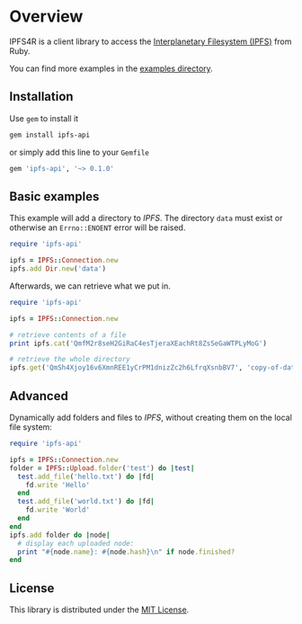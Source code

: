 # Overview

IPFS4R is a client library to access the [Interplanetary Filesystem (IPFS)](https://ipfs.io) from Ruby.

You can find more examples in the
[examples directory](https://github.com/hjoest/ruby-ipfs-api/tree/master/examples).

## Installation

Use ``gem`` to install it

```bash
gem install ipfs-api
```

or simply add this line to your ``Gemfile``

```ruby
gem 'ipfs-api', '~> 0.1.0'
```

## Basic examples

This example will add a directory to *IPFS*. The directory ``data``
must exist or otherwise an ``Errno::ENOENT`` error will be raised.

```ruby
require 'ipfs-api'

ipfs = IPFS::Connection.new
ipfs.add Dir.new('data')
```

Afterwards, we can retrieve what we put in.
```ruby
require 'ipfs-api'

ipfs = IPFS::Connection.new

# retrieve contents of a file
print ipfs.cat('QmfM2r8seH2GiRaC4esTjeraXEachRt8ZsSeGaWTPLyMoG')

# retrieve the whole directory
ipfs.get('QmSh4Xjoy16v6XmnREE1yCrPM1dnizZc2h6LfrqXsnbBV7', 'copy-of-data')
```

## Advanced

Dynamically add folders and files to *IPFS*, without creating them
on the local file system:

```ruby
require 'ipfs-api'

ipfs = IPFS::Connection.new
folder = IPFS::Upload.folder('test') do |test|
  test.add_file('hello.txt') do |fd|
    fd.write 'Hello'
  end
  test.add_file('world.txt') do |fd|
    fd.write 'World'
  end
end
ipfs.add folder do |node|
  # display each uploaded node:
  print "#{node.name}: #{node.hash}\n" if node.finished?
end
```

## License

This library is distributed under the [MIT License](https://github.com/hjoest/ruby-ipfs-api/tree/master/LICENSE).
